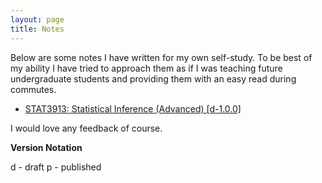 ```yaml
---
layout: page
title: Notes
---
```


Below are some notes I have written for my own self-study. To be best of my ability I have tried to approach them as if I was teaching future undergraduate students and providing them with an easy read during commutes.

<ul>
	<li>
 		<a href="/notes/statistical_inference.pdf">STAT3913: Statistical Inference (Advanced) [d-1.0.0]</a>
	</li>
</ul>

I would love any feedback of course. 

__Version Notation__

d - draft
p - published